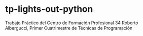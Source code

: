 # tp-lights-out-python
Trabajo Práctico del Centro de Formación Profesional 34 Roberto Albergucci, Primer Cuatrimestre de Técnicas de Programación

